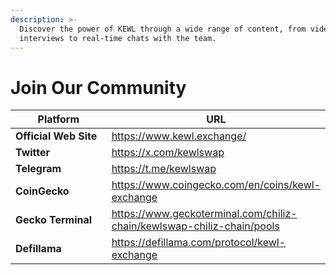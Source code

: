 ```yaml
---
description: >-
  Discover the power of KEWL through a wide range of content, from video
  interviews to real-time chats with the team.
---
```


# Join Our Community

<table><thead><tr><th width="188.97847527433441">Platform</th><th>URL</th></tr></thead><tbody><tr><td><strong>Official Web Site</strong></td><td><a href="https://www.kewl.exchange/">https://www.kewl.exchange/</a></td></tr><tr><td><strong>Twitter</strong></td><td><a href="https://x.com/kewlswap">https://x.com/kewlswap</a></td></tr><tr><td><strong>Telegram</strong></td><td><a href="https://t.me/kewlswap">https://t.me/kewlswap</a></td></tr><tr><td><strong>CoinGecko</strong></td><td><a href="https://www.coingecko.com/en/coins/kewl-exchange">https://www.coingecko.com/en/coins/kewl-exchange</a></td></tr><tr><td><strong>Gecko Terminal</strong></td><td><a href="https://www.geckoterminal.com/chiliz-chain/kewlswap-chiliz-chain/pools">https://www.geckoterminal.com/chiliz-chain/kewlswap-chiliz-chain/pools</a></td></tr><tr><td><strong>Defillama</strong></td><td><a href="https://defillama.com/protocol/kewl-exchange">https://defillama.com/protocol/kewl-exchange</a></td></tr></tbody></table>

